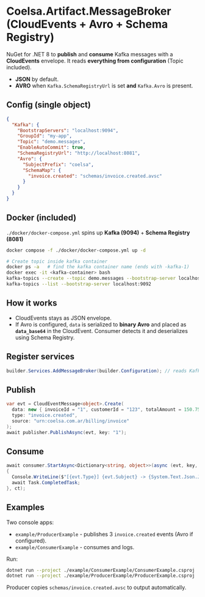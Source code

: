 
# Coelsa.Artifact.MessageBroker (CloudEvents + Avro + Schema Registry)

NuGet for .NET 8 to **publish** and **consume** Kafka messages with a **CloudEvents** envelope.
It reads **everything from configuration** (Topic included).  
- **JSON** by default.
- **AVRO** when `Kafka.SchemaRegistryUrl` is set **and** `Kafka.Avro` is present.

## Config (single object)
```json
{
  "Kafka": {
    "BootstrapServers": "localhost:9094",
    "GroupId": "my-app",
    "Topic": "demo.messages",
    "EnableAutoCommit": true,
    "SchemaRegistryUrl": "http://localhost:8081",
    "Avro": {
      "SubjectPrefix": "coelsa",
      "SchemaMap": {
        "invoice.created": "schemas/invoice.created.avsc"
      }
    }
  }
}
```

## Docker (included)
`./docker/docker-compose.yml` spins up **Kafka (9094)** + **Schema Registry (8081)**

```bash
docker compose -f ./docker/docker-compose.yml up -d

# Create topic inside kafka container
docker ps -a   # find the kafka container name (ends with -kafka-1)
docker exec -it <kafka-container> bash
kafka-topics --create --topic demo.messages --bootstrap-server localhost:9092 --partitions 1 --replication-factor 1
kafka-topics --list --bootstrap-server localhost:9092
```

## How it works
- CloudEvents stays as JSON envelope.
- If Avro is configured, `data` is serialized to **binary Avro** and placed as **`data_base64`** in the CloudEvent. Consumer detects it and deserializes using Schema Registry.

## Register services
```csharp
builder.Services.AddMessageBroker(builder.Configuration); // reads Kafka + Avro options
```

## Publish
```csharp
var evt = CloudEventMessage<object>.Create(
  data: new { invoiceId = "1", customerId = "123", totalAmount = 150.75, currency = "USD" },
  type: "invoice.created",
  source: "urn:coelsa.com.ar/billing/invoice"
);
await publisher.PublishAsync(evt, key: "1");
```

## Consume
```csharp
await consumer.StartAsync<Dictionary<string, object>>(async (evt, key, headers) =>
{
  Console.WriteLine($"[{evt.Type}] {evt.Subject} -> {System.Text.Json.JsonSerializer.Serialize(evt.Data)}");
  await Task.CompletedTask;
}, ct);
```

## Examples
Two console apps:

- `example/ProducerExample` - publishes 3 `invoice.created` events (Avro if configured).
- `example/ConsumerExample` - consumes and logs.

Run:
```bash
dotnet run --project ./example/ConsumerExample/ConsumerExample.csproj
dotnet run --project ./example/ProducerExample/ProducerExample.csproj
```

Producer copies `schemas/invoice.created.avsc` to output automatically.
